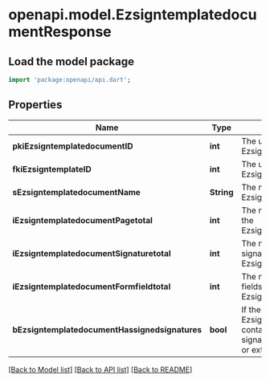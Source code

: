 # openapi.model.EzsigntemplatedocumentResponse

## Load the model package
```dart
import 'package:openapi/api.dart';
```

## Properties
Name | Type | Description | Notes
------------ | ------------- | ------------- | -------------
**pkiEzsigntemplatedocumentID** | **int** | The unique ID of the Ezsigntemplatedocument | 
**fkiEzsigntemplateID** | **int** | The unique ID of the Ezsigntemplate | 
**sEzsigntemplatedocumentName** | **String** | The name of the Ezsigntemplatedocument. | 
**iEzsigntemplatedocumentPagetotal** | **int** | The number of pages in the Ezsigntemplatedocument. | 
**iEzsigntemplatedocumentSignaturetotal** | **int** | The number of total signatures in the Ezsigntemplate. | 
**iEzsigntemplatedocumentFormfieldtotal** | **int** | The number of total form fields in the Ezsigntemplate. | 
**bEzsigntemplatedocumentHassignedsignatures** | **bool** | If the Ezsigntemplatedocument contains signed signatures (From internal or external sources) | 

[[Back to Model list]](../README.md#documentation-for-models) [[Back to API list]](../README.md#documentation-for-api-endpoints) [[Back to README]](../README.md)


